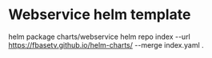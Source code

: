 # Webservice helm template

helm package charts/webservice
helm repo index --url https://fbasetv.github.io/helm-charts/ --merge index.yaml .